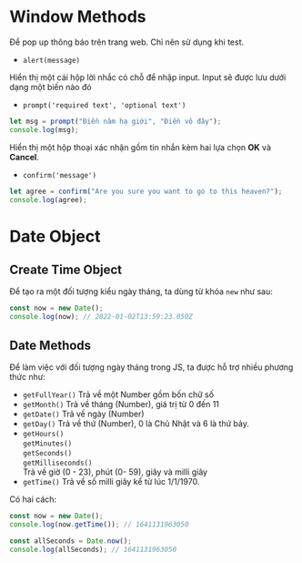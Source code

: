 <link rel='stylesheet' href='../main.css'>

# Window Methods

Để pop up thông báo trên trang web. Chỉ nên sử dụng khi test.

- `alert(message)`

Hiển thị một cái hộp lời nhắc có chỗ để nhập input. Input sẽ được lưu dưới dạng một biến nào đó

- `prompt('required text', 'optional text')`

```js
let msg = prompt("Điền năm hạ giới", "Điền vô đây");
console.log(msg);
```

Hiển thị một hộp thoại xác nhận gồm tin nhắn kèm hai lựa chọn **OK** và **Cancel**.

- `confirm('message')`

```js
let agree = confirm("Are you sure you want to go to this heaven?");
console.log(agree);
```

# Date Object

## Create Time Object

Để tạo ra một đối tượng kiểu ngày tháng, ta dùng từ khóa `new` như sau:

```js
const now = new Date();
console.log(now); // 2022-01-02T13:59:23.050Z
```

## Date Methods

Để làm việc với đối tượng ngày tháng trong JS, ta được hỗ trợ nhiều phương thức như:

- `getFullYear()` Trả về một Number gồm bốn chữ số
- `getMonth()` Trả về tháng (Number), giá trị từ 0 đến 11
- `getDate()` Trả về ngày (Number)
- `getDay()` Trả về thứ (Number), 0 là Chủ Nhật và 6 là thứ bảy.
- `getHours()`\
  `getMinutes()`\
  `getSeconds()`\
  `getMilliseconds()`\
  Trả về giờ (0 - 23), phút (0- 59), giây và milli giây
- `getTime()` Trả về số milli giây kể từ lúc 1/1/1970.

Có hai cách:

```js
const now = new Date();
console.log(now.getTime()); // 1641131963050
```

```js
const allSeconds = Date.now();
console.log(allSeconds); // 1641131963050
```

